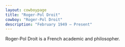 ```yaml
---
layout: cowboypage
title: "Roger-Pol Droit"
cowboy: "Roger-Pol Droit"
description: "February 1949 – Present"
---
```

Roger-Pol Droit is a French academic and philosopher.
